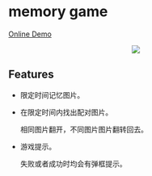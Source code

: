 # memory game

[Online Demo](https://dingdingbai.github.io/memory-game/)

<p align="center">

 <img src="http://ok7n02kz6.bkt.clouddn.com/FjgSjZE1scT5TNwSpJZm0SyUHvTs.png">

</p> 

## Features

- 限定时间记忆图片。

- 在限定时间内找出配对图片。

  相同图片翻开，不同图片图片翻转回去。

- 游戏提示。

  失败或者成功时均会有弹框提示。
